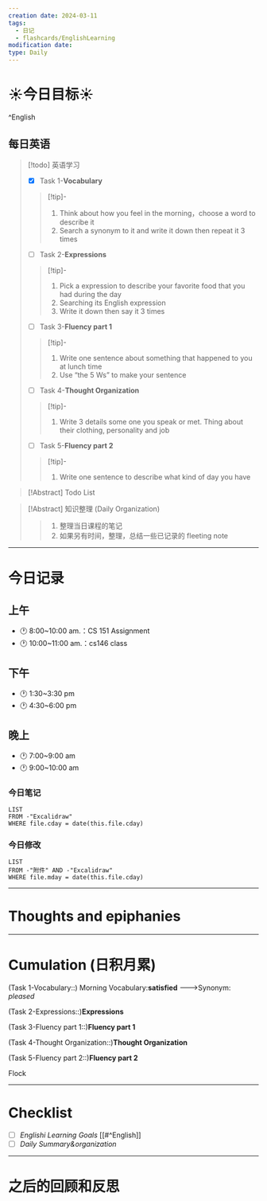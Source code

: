 ```yaml
---
creation date: 2024-03-11
tags:
  - 日记
  - flashcards/EnglishLearning
modification date: 
type: Daily
---
```


# ☀今日目标☀
^English
## 每日英语
> [!todo] 英语学习
> - [x]  Task 1-**Vocabulary**
> >[!tip]- 
> >	1. Think about how you feel in the morning，choose a word to describe it
> >	2. Search a synonym to it and write it down then repeat it 3 times
> - [ ]  Task 2-**Expressions**
> >[!tip]-
> >	1. Pick a expression to describe your favorite food that you had during the day
> >	2. Searching its English expression
> >	3. Write it down then say it 3 times
> - [ ] Task 3-**Fluency part 1**
> > [!tip]-
> >	1. Write one sentence about something that happened to you at lunch time
> >	2. Use “the 5 Ws”  to make your sentence
> - [ ] Task 4-**Thought Organization**
> > [!tip]-
> >	1. Write 3 details some one you speak or met. Thing about their clothing, personality and job
> - [ ] Task 5-**Fluency part 2**
> > [!tip]-
> >	1. Write one sentence to describe what kind of day you have

>[!Abstract] Todo List
>>

>[!Abstract] 知识整理 (Daily Organization)
>>1. 整理当日课程的笔记 
>> 2. 如果另有时间，整理，总结一些已记录的 fleeting note

---
# 今日记录
## 上午
- 🕐 8:00~10:00 am.：CS 151 Assignment 
- 🕐 10:00~11:00 am.：cs146 class 
## 下午
- 🕐 1:30~3:30 pm
- 🕐 4:30~6:00 pm
## 晚上
- 🕐 7:00~9:00 am
- 🕐 9:00~10:00 am
### 今日笔记
```dataview
LIST 
FROM -"Excalidraw"
WHERE file.cday = date(this.file.cday)
```
### 今日修改
```dataview
LIST 
FROM -"附件" AND -"Excalidraw"
WHERE file.mday = date(this.file.cday) 
```

---
# Thoughts and epiphanies

---
# Cumulation (日积月累)
(Task 1-Vocabulary::) Morning Vocabulary:**satisfied**  --->Synonym: *pleased*
<!--SR:!2024-04-27,3,210-->

(Task 2-Expressions::)**Expressions**

(Task 3-Fluency part 1::)**Fluency part 1**

(Task 4-Thought Organization::)**Thought Organization**

(Task 5-Fluency part 2::)**Fluency part 2**

Flock

---
# Checklist
- [ ] *Englishi Learning Goals* [[#^English]]
- [ ] *Daily Summary&organization*
---
# 之后的回顾和反思